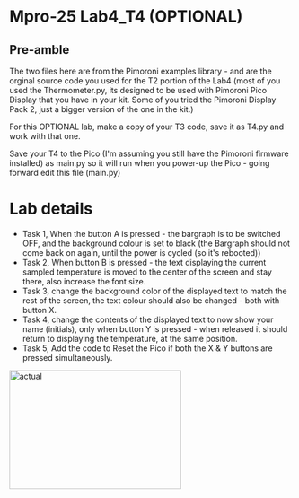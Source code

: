 # **Mpro-25 Lab4_T4 (OPTIONAL)**

## Pre-amble

The two files here are from the Pimoroni examples library - and are the orginal source code you used for the T2 portion of the Lab4 (most of you used the Thermometer.py, its designed to be used with Pimoroni Pico Display that you have in your kit. Some of you tried the Pimoroni Display Pack 2, just a bigger version of the one in the kit.)

For this OPTIONAL lab, make a copy of your T3 code, save it as T4.py and work with that one.

Save your T4 to the Pico (I'm assuming you still have the Pimoroni firmware installed) as main.py so it will run when you power-up the Pico - going forward edit this file (main.py)


# **Lab details**

- Task 1, When the button A is pressed - the bargraph is to be switched OFF, and the background colour is set to black (the Bargraph should not come back on again, until the power is cycled (so it's rebooted))
- Task 2, When button B is pressed - the text displaying the current sampled temperature is moved to the center of the screen and stay there, also increase the font size.
- Task 3, change the background color of the displayed text to match the rest of the screen, the text colour should also be changed - both with button X.
- Task 4, change the contents of the displayed text to now show your name (initials), only when button Y is pressed - when released it should return to displaying the temperature, at the same position.
- Task 5, Add the code to Reset the Pico if both the X & Y buttons are pressed simultaneously.

<img width="306" height="212" alt="actual" src="https://github.com/user-attachments/assets/e97a415e-fc88-45bc-a70f-1fe4242e35dc" />



   
